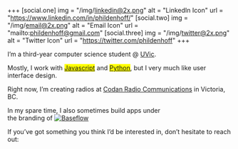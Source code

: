 +++
[social.one]
    img = "/img/linkedin@2x.png"
    alt = "LinkedIn Icon"
    url = "https://www.linkedin.com/in/phildenhoff/"
[social.two]
    img = "/img/email@2x.png"
    alt = "Email Icon"
    url = "mailto:phildenhoff@gmail.com"
[social.three]
    img = "/img/twitter@2x.png"
    alt = "Twitter Icon"
    url = "https://twitter.com/phildenhoff"
+++

I’m a third-year computer science student @ [UVic](https://uvic.ca). 

Mostly, I work with 
<mark class="highlight--yellow">[Javascript](/projects/#start-page)</mark>
and 
<mark class="highlight--blue">[Python](/projects/#pluton)</mark>, but I very much like user interface design.

Right now, I’m creating radios at [Codan Radio Communications](https://www.codanradio.com) in Victoria, BC.

In my spare time, I also sometimes build apps under 
<span style="white-space:nowrap">the branding of [<img class="inline-image" src="/img/baseflow-logo@2x.png" alt="Baseflow">](https://baseflow.ca)</span>

If you’ve got something you think I’d be interested in,  don’t hesitate to reach out: